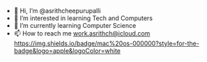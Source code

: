 - 👋 Hi, I’m @asrithcheepurupalli
- 👀 I’m interested in learning Tech and Computers
- 🌱 I’m currently learning Computer Science
- 📫 How to reach me work.asrithch@icloud.com
https://img.shields.io/badge/mac%20os-000000?style=for-the-badge&logo=apple&logoColor=white

<!---
asrithcheepurupalli/asrithcheepurupalli is a ✨ special ✨ repository because its `README.md` (this file) appears on your GitHub profile.
You can click the Preview link to take a look at your changes.
--->
